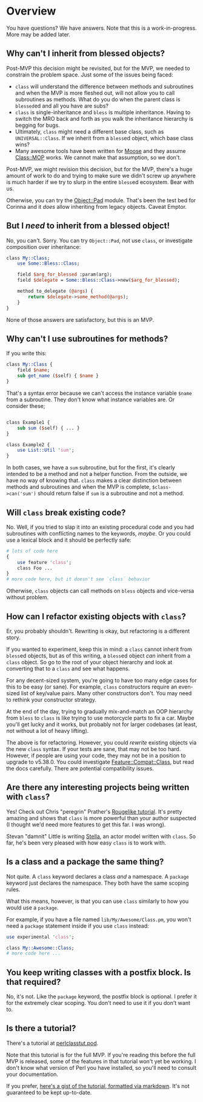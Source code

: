 # Overview 

You have questions? We have answers. Note that this is a work-in-progress.
More may be added later.

## Why can't I inherit from blessed objects?

Post-MVP this decision might be revisited, but for the MVP, we needed to
constrain the problem space. Just some of the issues being faced:

* `class` will understand the difference between methods and subroutines and
  when the MVP is more fleshed out, will not allow you to call subroutines as
  methods. What do you do when the parent class is `blessed`ed and all you
  have are subs?
* `class` is single-inheritance and `bless` is multiple inheritance. Having to
  switch the MRO back and forth as you walk the inheritance hierarchy is
  begging for bugs.
* Ultimately, `class` might need a different base class, such as
  `UNIVERSAL::Class`. If we inherit from a `bless`ed object, which base class
  wins?
* Many awesome tools have been written for
  [Moose](https://metacpan.org/pod/Moose) and they assume
  [Class::MOP](https://metacpan.org/pod/Class::MOP) works. We cannot make that
  assumption, so we don't.

Post-MVP, we might revision this decision, but for the MVP, there's a huge
amount of work to do and trying to make sure we didn't screw up anywhere is
much harder if we try to slurp in the entire `bless`ed ecosystem. Bear with
us.

Otherwise, you can try the [Object::Pad](https://metacpan.org/pod/Object::Pad)
module. That's been the test bed for Corinna and it _does_ allow inheriting
from legacy objects. Caveat Emptor.

## But I _need_ to inherit from a blessed object!

No, you can't. Sorry. You can try `Object::Pad`, not use `class`, or
investigate composition over inheritance:

```perl
class My::Class;
    use Some::Bless::Class;

    field $arg_for_blessed :param(arg);
    field $delegate = Some::Bless::Class->new($arg_for_blessed);

    method to_delegate (@args) {
        return $delegate->some_method(@args);
    }
}
```

None of those answers are satisfactory, but this is an MVP.

## Why can't I use subroutines for methods?

If you write this:

```perl
class My::Class {
    field $name;
    sub get_name ($self) { $name }
}
```

That's a syntax error because we can't access the instance variable `$name`
from a subroutine. They don't know what instance variables are. Or consider
these;

```perl

class Example1 {
    sub sum ($self) { ... }
}

class Example2 {
    use List::Util 'sum';
}
```

In both cases, we have a `sum` subroutine, but for the first, it's clearly
intended to be a method and not a helper function. From the outside, we have
no way of knowing that. `class` makes a clear distinction between methods and
subroutines and when the MVP is complete, `$class->can('sum')` should return
false if `sum` is a subroutine and not a method.

## Will `class` break existing code?

No. Well, if you tried to slap it into an existing procedural code and you had subroutines
with conflicting names to the keywords, _maybe_. Or you could use a lexical
block and it should be perfectly safe:

```perl
# lots of code here
{
    use feature 'class';
    class Foo ...
}
# more code here, but it doesn't see `class` behavior
```

Otherwise, `class` objects can call methods on `bless` objects and vice-versa
without problem.

## How can I refactor existing objects with `class`?

Er, you probably shouldn't. Rewriting is okay, but refactoring is a different
story.

If you wanted to experiment, keep this in mind: a `class` cannot inherit from
`bless`ed objects, but as of this writing, a `bless`ed object _can_ inherit
from a `class` object. So go to the root of your object hierarchy and look at
converting that to a `class` and see what happens.

For any decent-sized system, you're going to have too many edge cases for this
to be easy (or sane). For example, `class` constructors require an even-sized
list of key/value pairs. Many other constructors don't. You may need to
rethink your constructor strategy.

At the end of the day, trying to gradually mix-and-match an OOP hierarchy from
`bless` to `class` is like trying to use motorcycle parts to fix a car. Maybe
you'll get lucky and it works, but probably not for larger codebases (at least,
not without a lot of heavy lifting).

The above is for refactoring. However, you could _rewrite_ existing objects via
the new `class` syntax. If your tests are sane, that may not be too hard.
However, if people are using your code, they may not be in a position to
upgrade to v5.38.0. You could investigate
[Feature::Compat::Class](https://metacpan.org/pod/Feature::Compat::Class), but
read the docs carefully. There are potential compatibility issues.

## Are there any interesting projects being written with `class`?

Yes! Check out Chris "peregrin" Prather's [Rougelike
tutorial](https://chris.prather.org/menu/roguelike). It's pretty amazing and
shows that `class` is more powerful than your author suspected (I thought we'd
need more features to get this far. I was wrong).

Stevan "damnit" Little is writing [Stella](https://github.com/stevan/Stella),
an actor model written with `class`. So far, he's been very pleased with how
easy `class` is to work with.

## Is a class and a package the same thing?

Not quite. A `class` keyword declares a class _and_ a namespace. A `package`
keyword just declares the namespace. They both have the same scoping rules.

What this means, however, is that you can use `class` similarly to how you
would use a `package`.

For example, if you have a file named `lib/My/Awesome/Class.pm`, you won't need
a `package` statement inside if you use `class` instead:

```perl
use experimental 'class';

class My::Awesome::Class;
# more code here ...
```

## You keep writing classes with a postfix block. Is that required?

No, it's not. Like the `package` keyword, the postfix block is optional. I
prefer it for the extremely clear scoping. You don't need to use it if you
don't want to.

## Is there a tutorial?

There's a tutorial at
[perlclasstut.pod](https://github.com/Ovid/Cor/blob/master/pod/perlclasstut.pod).

Note that this tutorial is for the full MVP. If you're reading this before the
full MVP is released, some of the features in that tutorial won't yet be
working. I don't know what version of Perl you have installed, so you'll need
to consult your documentation.

If you prefer, [here's a gist of the tutorial, formatted via
markdown](https://gist.github.com/Ovid/4cc649c1eb3142b6a856d94c54b1d4ed). It's
not guaranteed to be kept up-to-date.
